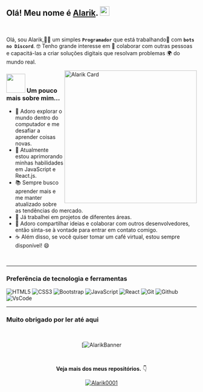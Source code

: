 <h2> Olá! Meu nome é <a href="https://github.com/Alarik0001">Alarik</a>. <img src="https://media.giphy.com/media/hvRJCLFzcasrR4ia7z/giphy.gif" height="25px"></h2>

<br/>

Olá, sou Alarik,👨‍💻 um simples **`Programador`**</a> que está trabalhando💼 com **`bots no Discord`**. 🤓 Tenho grande interesse em 🤝 colaborar com outras pessoas e capacitá-las a criar soluções digitais que resolvam problemas 🌍 do mundo real.

<!-- <img align="right" alt="GIF" height="350px"  width="350px"  src="https://user-images.githubusercontent.com/77529535/104816402-097a5f80-5843-11eb-9d83-deadb3bb212c.gif?raw=true" />
 -->
<a href="https://github.com/Alarik0001"><img src="https://media.discordapp.net/attachments/999013659084857374/1091510081339805787/alarik.png" align="right" width="350" alt="Alarik Card"/></a>
 
### <img src="https://media.giphy.com/media/VgCDAzcKvsR6OM0uWg/giphy.gif" width="50"> Um pouco mais sobre mim...

- 🔭 Adoro explorar o mundo dentro do computador e me desafiar a aprender coisas novas.
- 🌱 Atualmente estou aprimorando minhas habilidades em JavaScript e React.js.
- 📚 Sempre busco aprender mais e me manter atualizado sobre as tendências do mercado.
- 💼 Já trabalhei em projetos de diferentes áreas.
- 💬 Adoro compartilhar ideias e colaborar com outros desenvolvedores, então sinta-se à vontade para entrar em contato comigo.
- ☕ Além disso, se você quiser tomar um café virtual, estou sempre disponível! 😄

<br>

---


### Preferência de tecnologia e ferramentas


![HTML5](https://img.shields.io/badge/-HTML5-black?style=for-the-badge&logo=html5&logoColor=white)
![CSS3](https://img.shields.io/badge/-CSS3-black?style=for-the-badge&logo=css3&logoColor=1572B6)
![Bootstrap](https://img.shields.io/badge/-Bootstrap-black?style=for-the-badge&logo=Bootstrap)
![JavaScript](https://img.shields.io/badge/-JavaScript-black?style=for-the-badge&logo=javascript)
![React](https://img.shields.io/badge/-React-black?style=for-the-badge&logo=React&logoColor=5df58b)
![Git](https://img.shields.io/badge/-Git-black?style=for-the-badge&logo=Git)
![Github](https://img.shields.io/badge/-Github-black?style=for-the-badge&logo=Github)
![VsCode](https://img.shields.io/badge/-VS%20Code-black?style=for-the-badge&logo=visual%20studio%20code&logoColor=white)

---

### Muito obrigado por ler até aqui
<br>
<div align="center">  
      
[![AlarikBanner](https://img.freepik.com/free-vector/medieval-legendary-knight-warrior-fighting-fierce-dragon-near-castle-save-princess-fair-tale-cartoon_1284-28620.jpg?size=700&ext=jpg&ga=GA1.1.1329516310.1649111741)
      
</br>

**Veja mais dos meus repositórios.** 👇

[![Alarik0001](https://img.shields.io/badge/-Github-black?style=for-the-badge&logo=Github)](https://github.com/Alarik0001?tab=repositories)

</div>
